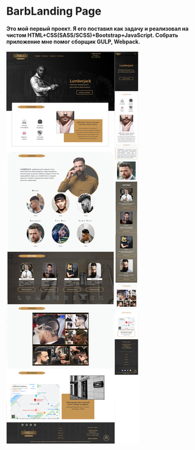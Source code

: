 # BarbLanding Page
#### Это мой первый проект. Я его поставил как задачу и реализовал на чистом HTML+CSS(SASS/SCSS)+Bootstrap+JavaScript. Собрать приложение мне помог сборщик GULP, Webpack.

![BarbershopLanding](Barbshop/img/BarbShopLand.png)
